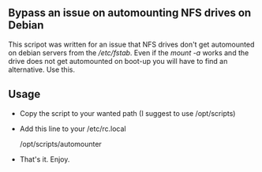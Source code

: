 ## Bypass an issue on automounting NFS drives on Debian

This scripot was written for an issue that NFS drives don't get automounted on debian 
servers from the */etc/fstab*. Even if the *mount -a* works and the drive does not get 
automounted on boot-up you will have to find an alternative. Use this.

## Usage

* Copy the script to your wanted path (I suggest to use /opt/scripts)
* Add this line to your /etc/rc.local

    /opt/scripts/automounter

* That's it. Enjoy.
